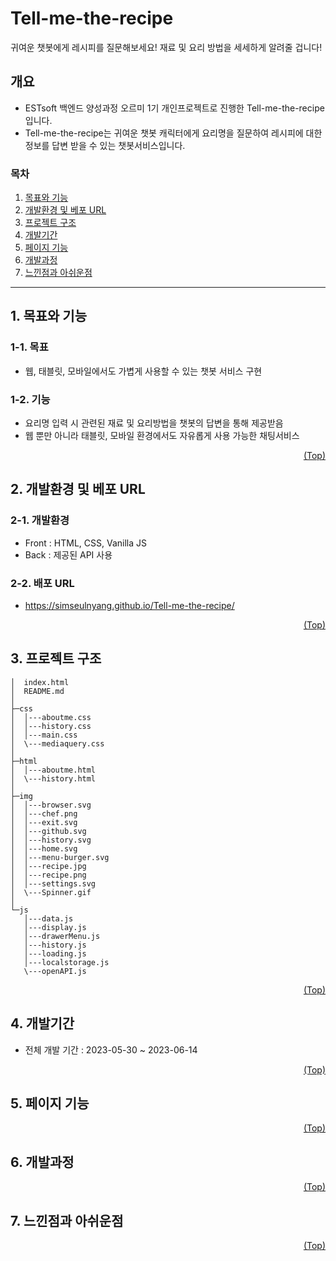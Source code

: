 # <span id="top">Tell-me-the-recipe</span>

귀여운 챗봇에게 레시피를 질문해보세요! 재료 및 요리 방법을 세세하게 알려줄 겁니다!

## 개요

-   ESTsoft 백엔드 양성과정 오르미 1기 개인프로젝트로 진행한 Tell-me-the-recipe입니다.
-   Tell-me-the-recipe는 귀여운 챗봇 캐릭터에게 요리명을 질문하여 레시피에 대한 정보를 답변 받을 수 있는 챗봇서비스입니다.

### 목차
1. [목표와 기능](#goal)
2. [개발환경 및 베포 URL](#dev)
3. [프로젝트 구조](#tree)
4. [개발기간](#task)
5. [페이지 기능](#pages)
6. [개발과정](#process)
7. [느낀점과 아쉬운점](#issues)
---

## <span id="goal">1. 목표와 기능</span>

### 1-1. 목표

-   웹, 태블릿, 모바일에서도 가볍게 사용할 수 있는 챗봇 서비스 구현

### 1-2. 기능

-   요리명 입력 시 관련된 재료 및 요리방법을 챗봇의 답변을 통해 제공받음
-   웹 뿐만 아니라 태블릿, 모바일 환경에서도 자유롭게 사용 가능한 채팅서비스

<p align="right"><a href="#top">(Top)</a></p>

## <span id="dev">2. 개발환경 및 베포 URL</span>

### 2-1. 개발환경

-   Front : HTML, CSS, Vanilla JS
-   Back : 제공된 API 사용

### 2-2. 배포 URL

-   https://simseulnyang.github.io/Tell-me-the-recipe/

<p align="right"><a href="#top">(Top)</a></p>

## <span id="tree">3. 프로젝트 구조</span>

```
│  index.html
│  README.md
│
├─css
│  │---aboutme.css
│  │---history.css
│  │---main.css
│  \---mediaquery.css
│
├─html
│  │---aboutme.html
│  \---history.html
│
├─img
│  │---browser.svg
│  │---chef.png
│  │---exit.svg
│  │---github.svg
│  │---history.svg
│  │---home.svg
│  │---menu-burger.svg
│  │---recipe.jpg
│  │---recipe.png
│  │---settings.svg
│  \---Spinner.gif
│
└─js
   │---data.js
   │---display.js
   │---drawerMenu.js
   │---history.js
   │---loading.js
   │---localstorage.js
   \---openAPI.js
```

<p align="right"><a href="#top">(Top)</a></p>

## <span id="task">4. 개발기간</span>

-   전체 개발 기간 : 2023-05-30 ~ 2023-06-14

<p align="right"><a href="#top">(Top)</a></p>

## <span id="pages">5. 페이지 기능</span>

<p align="right"><a href="#top">(Top)</a></p>

## <span id="process">6. 개발과정</span>

<p align="right"><a href="#top">(Top)</a></p>

## <span id="issues">7. 느낀점과 아쉬운점</span>

<p align="right"><a href="#top">(Top)</a></p>
